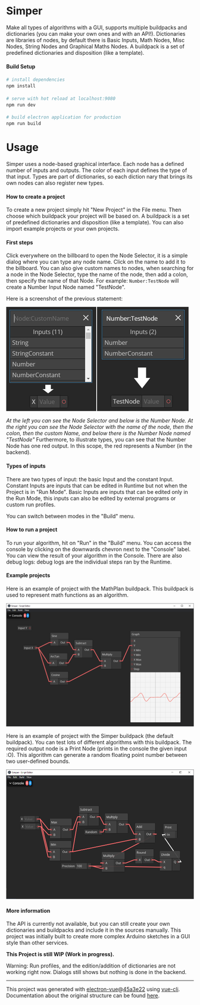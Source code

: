 # Simper

Make all types of algorithms with a GUI, supports multiple buildpacks and dictionaries (you can make your own ones and with an API!).
Dictionaries are libraries of nodes, by default there is Basic Inputs, Math Nodes, Misc Nodes, String Nodes and Graphical Maths Nodes.
A buildpack is a set of predefined dictionaries and disposition (like a template). 

#### Build Setup

```bash
# install dependencies
npm install

# serve with hot reload at localhost:9080
npm run dev

# build electron application for production
npm run build
```

# Usage

Simper uses a node-based graphical interface. Each node has a defined number of inputs and outputs. The color of each input defines
the type of that input. Types are part of dictionaries, so each diction nary that brings its own nodes can also register
new types.

#### How to create a project

To create a new project simply hit "New Project" in the File menu. Then choose which buildpack your project will
be based on. A buildpack is a set of predefined dictionaries and disposition (like a template). You can also
import example projects or your own projects.

#### First steps

Click everywhere on the billboard to open the Node Selector, it is a simple dialog where you can type any node name. Click
on the name to add it to the billboard. You can also give custom names to nodes, when searching for a node in the
Node Selector, type the name of the node, then add a colon, then specify the name of that Node. For example: `Number:TestNode`
will create a Number Input Node named "TestNode".

Here is a screenshot of the previous statement:

![Screenshot of the Node Selector](/screenshots/SimperNodeSelector.jpg?raw=true "Node Selector")

*At the left you can see the Node Selector and below is the Number Node.
At the  right you can see the Node Selector with the name of the node, 
then the colon, then the custom Name, and below there is the Number Node named "TestNode"*
Furthermore, to illustrate types, you can see that the Number Node has one red output. In this scope,
the red represents a Number (in the backend).

#### Types of inputs

There are two types of input: the basic Input and the constant Input. Constant Inputs are inputs that can
be edited in Runtime but not when the Project is in "Run Mode". Basic Inputs are inputs that can be edited only
in the Run Mode, this inputs can also be edited by external programs or custom run profiles.

You can switch between modes in the "Build" menu. 

#### How to run a project

To run your algorithm, hit on "Run" in the "Build" menu.
You can access the console by clicking on the downwards chevron next to the "Console" label.
You can view the result of your algorithm in the Console. There are also debug logs: debug logs
are the individual steps ran by the Runtime.

#### Example projects

Here is an example of project with the MathPlan buildpack. This buildpack is used to represent math functions
as an algorithm.

![Screenshot of an example MathPlan Project](/screenshots/ExamplePrettyWave.json.png?raw=true)

Here is an example of project with the Simper buildpack (the default buildpack). You can test lots of different
algorithms with this buildpack. The required output node is a Print Node (prints in the console the given input :O).
This algorithm can generate a random floating point number between two user-defined bounds.

![Screenshot of an example Simper Project](/screenshots/ExampleRandomFloatInBounds.png?raw=true)

#### More information
The API is currently not available, but you can still create your own dictionaries and buildpacks and include it in the
sources manually. This project was initially built to create more complex Arduino sketches in a GUI style than other services.

**This Project is still WIP (Work in progress).**

Warning: Run profiles, and the edition/addition of dictionaries are not working right now.
 Dialogs still shows but nothing is done in the backend.

---

This project was generated with [electron-vue](https://github.com/SimulatedGREG/electron-vue)@[45a3e22](https://github.com/SimulatedGREG/electron-vue/tree/45a3e224e7bb8fc71909021ccfdcfec0f461f634) using [vue-cli](https://github.com/vuejs/vue-cli). Documentation about the original structure can be found [here](https://simulatedgreg.gitbooks.io/electron-vue/content/index.html).